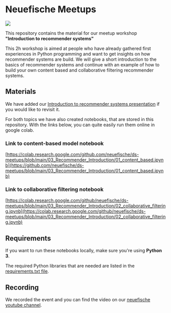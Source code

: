 # Neuefische Meetups

![](images/beautiful_soup.jpeg)

This repository contains the material for our meetup workshop **"Introduction to recommender systems"**

This 2h workshop is aimed at people who have already gathered first experiences in Python programming and want to get insights on how recommender systems are build. We will give a short introduction to the basics of recommender systems and continue with an example of how to build your own content based and collaborative filtering recommender systems.

## Materials

We have added our [Introduction to recommender systems presentation]() if you would like to revisit it.

For both topics we have also created notebooks, that are stored in this repository.
With the links below, you can quite easily run them online in google colab.

### Link to content-based model notebook 

[https://colab.research.google.com/github.com/neuefische/ds-meetups/blob/main/03_Recommender_Introduction/01_content_based.ipynb](https://github.com/neuefische/ds-meetups/blob/main/03_Recommender_Introduction/01_content_based.ipynb)

### Link to collaborative filtering notebook

[https://colab.research.google.com/github/neuefische/ds-meetups/blob/main/03_Recommender_Introduction/02_collaborative_filtering.ipynb](https://colab.research.google.com/github/neuefische/ds-meetups/blob/main/03_Recommender_Introduction/02_collaborative_filtering.ipynb)

## Requirements

If you want to run these notebooks locally, make sure you're using **Python 3**.

The required Python libraries that are needed are listed in the [requirements.txt file](requirements.txt).

## Recording

We recorded the event and you can find the video on our [neuefische youtube channel]().
